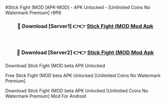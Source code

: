#Stick Fight (MOD [APK-MOD] - APK Unlocked - [Unlimited Coins No Watermark Premium] r9ff6



<div align="center">

<h3>🔴 Download [Server1] 👉👉 <a href="https://momento.my/?title=Stick_Fight_(MOD">Stick Fight (MOD Mod Apk</a></h3><br>

<h3>🔴 Download [Server2] 👉👉 <a href="https://momento.my/?title=Stick_Fight_(MOD">Stick Fight (MOD Mod Apk</a></h3>
</div>



Download Stick Fight (MOD beta APK Unlocked

Free Stick Fight (MOD beta APK Unlocked [Unlimited Coins No Watermark Premium]

Download Stick Fight (MOD beta APK Unlocked [Unlimited Coins No Watermark Premium] Mod For Android
